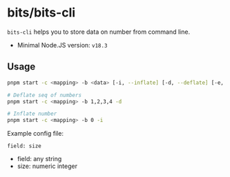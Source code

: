 # bits/bits-cli

`bits-cli` helps you to store data on number from command line.

- Minimal Node.JS version: `v18.3`

## Usage

```sh
pnpm start -c <mapping> -b <data> [-i, --inflate] [-d, --deflate] [-e, --bigint]

# Deflate seq of numbers
pnpm start -c <mapping> -b 1,2,3,4 -d

# Inflate number
pnpm start -c <mapping> -b 0 -i
```

Example config file:

```
field: size
```

- field: any string
- size: numeric integer
